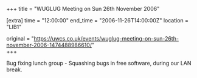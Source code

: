 +++
title = "WUGLUG Meeting on Sun 26th November 2006"

[extra]
time = "12:00:00"
end_time = "2006-11-26T14:00:00Z"
location = "LIB1"

original = "https://uwcs.co.uk/events/wuglug-meeting-on-sun-26th-november-2006-1474488986610/"    
+++

Bug fixing lunch group - Squashing bugs in free software, during our LAN break.


